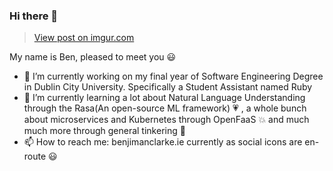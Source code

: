 ### Hi there 👋  
<blockquote class="imgur-embed-pub" lang="en" data-id="dIhkKNd"><a href="https://imgur.com/dIhkKNd">View post on imgur.com</a></blockquote><script async src="//s.imgur.com/min/embed.js" charset="utf-8"></script>

My name is Ben, pleased to meet you :smiley:

- 🔭 I’m currently working on my final year of Software Engineering Degree in Dublin City University. Specifically a Student Assistant named Ruby
- 🌱 I’m currently learning a lot about Natural Language Understanding through the Rasa(An open-source ML framework) :heartpulse: , a whole bunch about microservices and Kubernetes through OpenFaaS :boom: and much much more through general tinkering :star2:
- 📫 How to reach me: benjimanclarke.ie currently as social icons are en-route :smiley:
<!--
**benji2512/benji2512** is a ✨ _special_ ✨ repository because its `README.md` (this file) appears on your GitHub profile.

Here are some ideas to get you started:



- 👯 I’m looking to collaborate on ...
- 🤔 I’m looking for help with ...
- 💬 Ask me about ...
- 📫 How to reach me: ...
- 😄 Pronouns: ...
- ⚡ Fun fact: ...
-->
